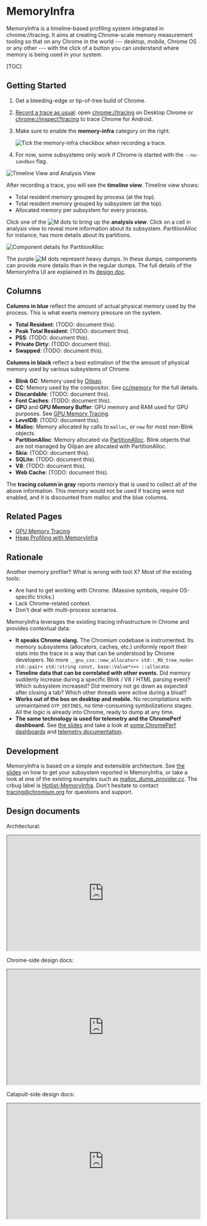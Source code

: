# MemoryInfra

MemoryInfra is a timeline-based profiling system integrated in chrome://tracing.
It aims at creating Chrome-scale memory measurement tooling so that on any
Chrome in the world --- desktop, mobile, Chrome OS or any other --- with the
click of a button you can understand where memory is being used in your system.

[TOC]

## Getting Started

 1. Get a bleeding-edge or tip-of-tree build of Chrome.

 2. [Record a trace as usual][record-trace]: open [chrome://tracing][tracing]
    on Desktop Chrome or [chrome://inspect?tracing][inspect-tracing] to trace
    Chrome for Android.

 3. Make sure to enable the **memory-infra** category on the right.

      ![Tick the memory-infra checkbox when recording a trace.][memory-infra-box]

 4. For now, some subsystems only work if Chrome is started with the
    `--no-sandbox` flag. 
    <!-- TODO(primiano) TODO(ssid): https://crbug.com/461788 -->

[record-trace]:     https://sites.google.com/a/chromium.org/dev/developers/how-tos/trace-event-profiling-tool/recording-tracing-runs
[tracing]:          chrome://tracing
[inspect-tracing]:  chrome://inspect?tracing
[memory-infra-box]: https://drive.google.com/uc?export=view&id=0Bx14iZPZRgb5RHBJM1llY1g4cDg

![Timeline View and Analysis View][tracing-views]

After recording a trace, you will see the **timeline view**. Timeline view
shows:

 * Total resident memory grouped by process (at the top).
 * Total resident memory grouped by subsystem (at the top).
 * Allocated memory per subsystem for every process.

Click one of the ![M][m-blue] dots to bring up the **analysis view**. Click
on a cell in analysis view to reveal more information about its subsystem.
PartitionAlloc for instance, has more details about its partitions.

![Component details for PartitionAlloc][partalloc-details]

The purple ![M][m-purple] dots represent heavy dumps. In these dumps, components
can provide more details than in the regular dumps. The full details of the
MemoryInfra UI are explained in its [design doc][mi-ui-doc].

[tracing-views]:     https://drive.google.com/uc?export=view&id=0Bx14iZPZRgb5dFVYV2dtZmNxQjg
[m-blue]:            https://drive.google.com/uc?export=view&id=0Bx14iZPZRgb5b1ZTcWY4em42a0U
[partalloc-details]: https://drive.google.com/uc?export=view&id=0Bx14iZPZRgb5eVpPR09yTW9Ebjg
[m-purple]:          https://drive.google.com/uc?export=view&id=0Bx14iZPZRgb5RFFGc0xZZEJWVFk
[mi-ui-doc]:         https://docs.google.com/document/d/1b5BSBEd1oB-3zj_CBAQWiQZ0cmI0HmjmXG-5iNveLqw/edit

## Columns

**Columns in blue** reflect the amount of actual physical memory used by the
process. This is what exerts memory pressure on the system.

 * **Total Resident**: (TODO: document this).
 * **Peak Total Resident**: (TODO: document this).
 * **PSS**: (TODO: document this).
 * **Private Dirty**: (TODO: document this).
 * **Swapped**: (TODO: document this).

**Columns in black** reflect a best estimation of the the amount of physical
memory used by various subsystems of Chrome.

 * **Blink GC**: Memory used by [Oilpan][oilpan].
 * **CC**: Memory used by the compositor.
   See [cc/memory][cc-memory] for the full details.
 * **Discardable**: (TODO: document this).
 * **Font Caches**: (TODO: document this).
 * **GPU** and **GPU Memory Buffer**: GPU memory and RAM used for GPU purposes.
   See [GPU Memory Tracing][gpu-memory].
 * **LevelDB**: (TODO: document this).
 * **Malloc**: Memory allocated by calls to `malloc`, or `new` for most
     non-Blink objects.
 * **PartitionAlloc**: Memory allocated via [PartitionAlloc][partalloc].
   Blink objects that are not managed by Oilpan are allocated with
   PartitionAlloc.
 * **Skia**: (TODO: document this).
 * **SQLite**: (TODO: document this).
 * **V8**: (TODO: document this).
 * **Web Cache**: (TODO: document this).

The **tracing column in gray** reports memory that is used to collect all of the
above information. This memory would not be used if tracing were not enabled,
and it is discounted from malloc and the blue columns.

<!-- TODO(primiano): Improve this. https://crbug.com/??? -->

[oilpan]:     /third_party/WebKit/Source/platform/heap/BlinkGCDesign.md
[cc-memory]:  /cc/memory.md
[gpu-memory]: memory_infra_gpu.md
[partalloc]:  /third_party/WebKit/Source/wtf/PartitionAlloc.md

## Related Pages

 * [GPU Memory Tracing](memory_infra_gpu.md)
 * [Heap Profiling with MemoryInfra](heap_profiler.md)

## Rationale

Another memory profiler? What is wrong with tool X?
Most of the existing tools:

 * Are hard to get working with Chrome. (Massive symbols, require OS-specific
   tricks.)
 * Lack Chrome-related context.
 * Don't deal with multi-process scenarios.

MemoryInfra leverages the existing tracing infrastructure in Chrome and provides
contextual data:

 * **It speaks Chrome slang.**
   The Chromium codebase is instrumented. Its memory subsystems (allocators,
   caches, etc.) uniformly report their stats into the trace in a way that can
   be understood by Chrome developers. No more
   `__gnu_cxx::new_allocator< std::_Rb_tree_node< std::pair< std::string const, base::Value*>>> ::allocate`.
 * **Timeline data that can be correlated with other events.**
   Did memory suddenly increase during a specific Blink / V8 / HTML parsing
   event? Which subsystem increased? Did memory not go down as expected after
   closing a tab? Which other threads were active during a bloat?
 * **Works out of the box on desktop and mobile.**
   No recompilations with unmaintained `GYP_DEFINES`, no time-consuming
   symbolizations stages. All the logic is already into Chrome, ready to dump at
   any time.
 * **The same technology is used for telemetry and the ChromePerf dashboard.**
   See [the slides][chromeperf-slides] and take a look at
   [some ChromePerf dashboards][chromeperf] and
   [telemetry documentation][telemetry].

[chromeperf-slides]: https://docs.google.com/presentation/d/1OyxyT1sfg50lA36A7ibZ7-bBRXI1kVlvCW0W9qAmM_0/present?slide=id.gde150139b_0_137
[chromeperf]:        https://chromeperf.appspot.com/report?sid=3b54e60c9951656574e19252fadeca846813afe04453c98a49136af4c8820b8d
[telemetry]:         https://catapult.gsrc.io/telemetry

## Development

MemoryInfra is based on a simple and extensible architecture. See
[the slides][dp-slides] on how to get your subsystem reported in MemoryInfra,
or take a look at one of the existing examples such as
[malloc_dump_provider.cc][malloc-dp]. The crbug label is
[Hotlist-MemoryInfra][hotlist]. Don't hesitate to contact
[tracing@chromium.org][mailtracing] for questions and support.

[dp-slides]:   https://docs.google.com/presentation/d/1GI3HY3Mm5-Mvp6eZyVB0JiaJ-u3L1MMJeKHJg4lxjEI/present?slide=id.g995514d5c_1_45
[malloc-dp]:   https://chromium.googlesource.com/chromium/src.git/+/master/base/trace_event/malloc_dump_provider.cc
[hotlist]:     https://code.google.com/p/chromium/issues/list?q=label:Hotlist-MemoryInfra
[mailtracing]: mailto:tracing@chromium.org

## Design documents

Architectural:

<iframe width="100%" height="300px" src="https://docs.google.com/a/google.com/embeddedfolderview?id=0B3KuDeqD-lVJfmp0cW1VcE5XVWNxZndxelV5T19kT2NFSndYZlNFbkFpc3pSa2VDN0hlMm8">
</iframe>

Chrome-side design docs:

<iframe width="100%" height="300px" src="https://docs.google.com/a/google.com/embeddedfolderview?id=0B3KuDeqD-lVJfndSa2dleUQtMnZDeWpPZk1JV0QtbVM5STkwWms4YThzQ0pGTmU1QU9kNVk">
</iframe>

Catapult-side design docs:

<iframe width="100%" height="300px" src="https://docs.google.com/a/google.com/embeddedfolderview?id=0B3KuDeqD-lVJfm10bXd5YmRNWUpKOElOWS0xdU1tMmV1S3F4aHo0ZDJLTmtGRy1qVnQtVWM">
</iframe>
